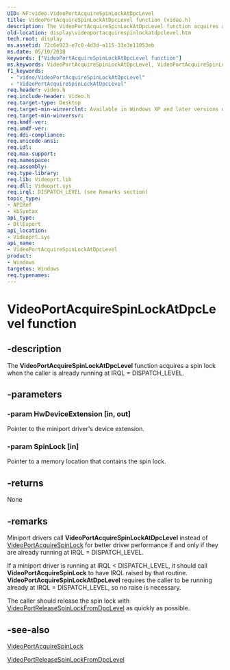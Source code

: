 ```yaml
---
UID: NF:video.VideoPortAcquireSpinLockAtDpcLevel
title: VideoPortAcquireSpinLockAtDpcLevel function (video.h)
description: The VideoPortAcquireSpinLockAtDpcLevel function acquires a spin lock when the caller is already running at IRQL = DISPATCH_LEVEL.
old-location: display\videoportacquirespinlockatdpclevel.htm
tech.root: display
ms.assetid: 72c6e923-e7c0-4d3d-a115-33e3e11053eb
ms.date: 05/10/2018
keywords: ["VideoPortAcquireSpinLockAtDpcLevel function"]
ms.keywords: VideoPortAcquireSpinLockAtDpcLevel, VideoPortAcquireSpinLockAtDpcLevel function [Display Devices], VideoPort_Functions_fc52bdfd-6f1a-4f5c-93e6-321d2488bcd5.xml, display.videoportacquirespinlockatdpclevel, video/VideoPortAcquireSpinLockAtDpcLevel
f1_keywords:
 - "video/VideoPortAcquireSpinLockAtDpcLevel"
 - "VideoPortAcquireSpinLockAtDpcLevel"
req.header: video.h
req.include-header: Video.h
req.target-type: Desktop
req.target-min-winverclnt: Available in Windows XP and later versions of the Windows operating systems.
req.target-min-winversvr: 
req.kmdf-ver: 
req.umdf-ver: 
req.ddi-compliance: 
req.unicode-ansi: 
req.idl: 
req.max-support: 
req.namespace: 
req.assembly: 
req.type-library: 
req.lib: Videoprt.lib
req.dll: Videoprt.sys
req.irql: DISPATCH_LEVEL (see Remarks section)
topic_type:
- APIRef
- kbSyntax
api_type:
- DllExport
api_location:
- Videoprt.sys
api_name:
- VideoPortAcquireSpinLockAtDpcLevel
product:
- Windows
targetos: Windows
req.typenames: 
---
```


# VideoPortAcquireSpinLockAtDpcLevel function


## -description


The <b>VideoPortAcquireSpinLockAtDpcLevel</b> function acquires a spin lock when the caller is already running at IRQL = DISPATCH_LEVEL.


## -parameters




### -param HwDeviceExtension [in, out]

Pointer to the miniport driver's device extension.


### -param SpinLock [in]

Pointer to a memory location that contains the spin lock.


## -returns



None




## -remarks



Miniport drivers call <b>VideoPortAcquireSpinLockAtDpcLevel</b> instead of <a href="https://msdn.microsoft.com/library/windows/hardware/ff570175">VideoPortAcquireSpinLock</a> for better driver performance if and only if they are already running at IRQL = DISPATCH_LEVEL.

If a miniport driver is running at IRQL < DISPATCH_LEVEL, it should call <b>VideoPortAcquireSpinLock</b> to have IRQL raised by that routine. <b>VideoPortAcquireSpinLockAtDpcLevel</b> requires the caller to be running already at IRQL = DISPATCH_LEVEL, so no raise is necessary.

The caller should release the spin lock with <a href="https://msdn.microsoft.com/library/windows/hardware/ff570358">VideoPortReleaseSpinLockFromDpcLevel</a> as quickly as possible.




## -see-also




<a href="https://msdn.microsoft.com/library/windows/hardware/ff570175">VideoPortAcquireSpinLock</a>



<a href="https://msdn.microsoft.com/library/windows/hardware/ff570358">VideoPortReleaseSpinLockFromDpcLevel</a>
 

 

